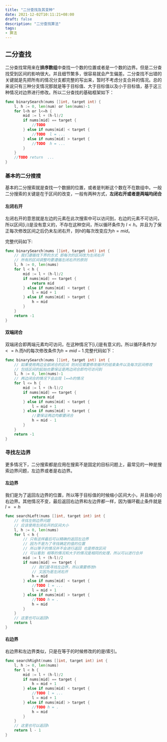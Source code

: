 ```yaml
---
title: "二分查找及其变种"
date: 2021-12-02T10:11:21+08:00
draft: false
description: "二分查找算法"
tags:
- 算法
---
```


## 二分查找

​	二分查找常用来在**排序数组**中查找一个数的位置或者是一个数的边界。但是二分查找受到区间的影响很大。并且细节繁多，很容易就会产生偏差。二分查找不出错的关键就是先把所有的情况分支都完整的写出来，暂时不考虑分支合并的情况。总的来说只有三种分支情况那就是等于目标值、大于目标值以及小于目标值，基于这三种情况对边界进行修改。所以二分查找的基础框架如下：

```go
func binarySearch(nums []int, target int) {
    l, h := 0, len(num) or len(nums)-1
    for l<h or l<=h {
        mid := l + (h-l)/2
        if nums[mid] == target {
            //TODO
        } else if nums[mid] < target {
            //TODO  l = ...
        } else if nums[mid] > target {
            //TODO	h = ...
        }
    }
    //TODO return  ... 
}
```

### 基本的二分搜搜

基本的二分搜索就是查找一个数据的位置，或者是判断这个数在不在数组中。一般二分搜索的关键是在于区间的改变，一般有两种方式，**左闭右开或者是两端均闭合**

#### 左闭右开

左闭右开的意思就是左边的元素在此次搜索中可以访问到，右边的元素不可访问，所以区间[i,i)是没有意义的，不存在这种空间，所以循环条件为 $l<h$。并且为了保正每次修改区间之后仍未左闭右开，则$h$的每次改变应为$h = mid$。

完整代码如下:

```go
func binarySearch(nums []int, target int) int {
	// 我们遵循找下界的方式 即每次的区间改为左闭右开
	// 所有的区间调整均要遵循左闭右开的原则
	l, h := 0, len(nums)
	for l < h {
		mid := l + (h-l)/2
		if nums[mid] == target {
			return mid
		} else if nums[mid] < target {
			l = mid + 1
		} else if nums[mid] > target {
			h = mid
		}
	}
	return -1
}
```

#### 双端闭合

双端闭合即两端元素均可访问，在这种情况下[i,i]是有意义的。所以循环条件为$l<=h$.而$h$的每次修改条件为$h=mid-1$.完整代码如下：

```go
func binarySearch(nums []int, target int) int {
	// 如果使用两边全部闭合的区间 则对应需要修改循环的结束条件以及每次区间修改
	// 包括区间的起始也要保证是两边闭合即均可访问到
	l, h := 0, len(nums)-1
	// 两边闭合的情况下会出现 l==h的情况
	for l <= h {
		mid := l + (h-l)/2
		if nums[mid] == target {
			return mid
		} else if nums[mid] < target {
			l = mid + 1
		} else if nums[mid] > target {
			//要保证两边均都要闭合
			h = mid - 1
		}
	}
	return -1
}
```

### 寻找左边界

更多情况下，二分搜索都是应用在搜索不是固定的目标问题上，最常见的一种是搜索边界问题，左边界或者是右边界。

#### 左边界

我们是为了返回左边界的位置，所以等于目标值的时候缩小区间大小，并且缩小的右边界。其他情况不变，最后返回右边界和左边界都一样，因为循环截止条件就是$l==h$

```go
func searchLeft(nums []int, target int) int {
	// 寻找左侧边界问题
	// 应该使用左闭右开的区间大小
	l, h := 0, len(nums)
	for l < h {
		// 只有这样最后可以精确的返回左边界
		// 因为不是为了寻找确定的值的位置
		// 所以等于的情况并不会进行返回 也是修改区间
		// 可以看到 相等的情况和大于的情况是相同的处理，所以可以进行合并
		mid := l + (h-l)/2
		if nums[mid] == target {
			// 我们是寻找左边界，所以需要修改h
			// 又因为是左闭右开
			h = mid
		} else if nums[mid] < target {
			//TODO l = ...
			l = mid + 1
		} else if nums[mid] > target {
			//TODO h = .
			h = mid
		}
	}
    // 这里也可以返回h
	return l
}
```

#### 右边界

右边界和左边界类似，只是在等于的时候修改的的是$l$索引。

```go
func searchRight(nums []int, target int) int {
	l, h := 0, len(nums)
	for l < h {
		mid := l + (h-l)/2
		if nums[mid] == target {
			h = mid + 1
		} else if nums[mid] < target {
			//TODO l = ...
			l = mid + 1
		} else if nums[mid] > target {
			//TODO h = .
			h = mid
		}
	}
    // 这里也可以返回h
	return l - 1
}
```



